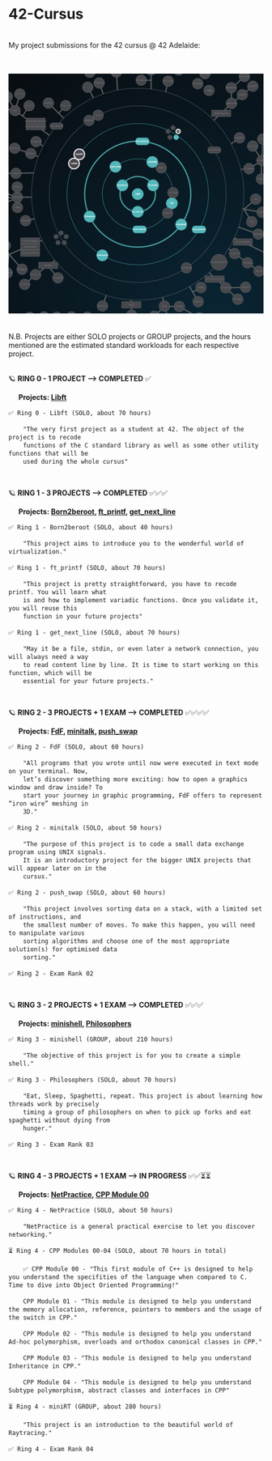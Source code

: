 # 42-Cursus  
<br>
My project submissions for the 42 cursus @ 42 Adelaide:  
<br>
<br>
<br>

![Alt text](Progress-04.08.2024.png)  
<br>
<br>
N.B. Projects are either SOLO projects or GROUP projects, and the hours mentioned are the 
estimated standard workloads for each respective project.
<br>
<br>

🪐 **RING 0 - 1 PROJECT --> COMPLETED** ✅
<br>
  
&nbsp;&nbsp;&nbsp;&nbsp;&nbsp;**Projects: [Libft](https://github.com/valedictum/42-Cursus/tree/main/Ring_0-Libft)**  


    ✅ Ring 0 - Libft (SOLO, about 70 hours)

        "The very first project as a student at 42. The object of the project is to recode 
        functions of the C standard library as well as some other utility functions that will be 
        used during the whole cursus"
<br>

🪐 **RING 1 - 3 PROJECTS --> COMPLETED** ✅✅✅
<br>
  
&nbsp;&nbsp;&nbsp;&nbsp;&nbsp;**Projects: [Born2beroot](https://github.com/valedictum/42-Cursus/tree/main/Ring_1-Born2beroot), [ft_printf](https://github.com/valedictum/42-Cursus/tree/main/Ring_1-ft_printf), [get_next_line](https://github.com/valedictum/42-Cursus/tree/main/Ring_1-get_next_line)**    


    ✅ Ring 1 - Born2beroot (SOLO, about 40 hours)

        "This project aims to introduce you to the wonderful world of virtualization." 

    ✅ Ring 1 - ft_printf (SOLO, about 70 hours)

        "This project is pretty straightforward, you have to recode printf. You will learn what 
        is and how to implement variadic functions. Once you validate it, you will reuse this 
        function in your future projects" 

    ✅ Ring 1 - get_next_line (SOLO, about 70 hours)

        "May it be a file, stdin, or even later a network connection, you will always need a way
        to read content line by line. It is time to start working on this function, which will be 
        essential for your future projects."
<br>

🪐 **RING 2 - 3 PROJECTS + 1 EXAM --> COMPLETED** ✅✅✅✅
<br>
  
&nbsp;&nbsp;&nbsp;&nbsp;&nbsp;**Projects: [FdF](https://github.com/valedictum/42-Cursus/tree/main/Ring_2-FdF), [minitalk](https://github.com/valedictum/42-Cursus/tree/main/Ring_2-minitalk), [push_swap](https://github.com/valedictum/42-Cursus/tree/main/Ring_2-push_swap)**  


    ✅ Ring 2 - FdF (SOLO, about 60 hours)

        "All programs that you wrote until now were executed in text mode on your terminal. Now, 
        let’s discover something more exciting: how to open a graphics window and draw inside? To
        start your journey in graphic programming, FdF offers to represent “iron wire” meshing in 
        3D." 

    ✅ Ring 2 - minitalk (SOLO, about 50 hours)

        "The purpose of this project is to code a small data exchange program using UNIX signals. 
        It is an introductory project for the bigger UNIX projects that will appear later on in the
        cursus." 

    ✅ Ring 2 - push_swap (SOLO, about 60 hours)

        "This project involves sorting data on a stack, with a limited set of instructions, and 
        the smallest number of moves. To make this happen, you will need to manipulate various 
        sorting algorithms and choose one of the most appropriate solution(s) for optimised data 
        sorting." 

    ✅ Ring 2 - Exam Rank 02
<br>

🪐 **RING 3 - 2 PROJECTS + 1 EXAM --> COMPLETED** ✅✅✅
<br>
  
&nbsp;&nbsp;&nbsp;&nbsp;&nbsp;**Projects: [minishell](https://github.com/valedictum/42-Cursus/tree/main/Ring_3-minishell), [Philosophers](https://github.com/valedictum/42-Cursus/tree/main/Ring_3-Philosophers)**  


    ✅ Ring 3 - minishell (GROUP, about 210 hours)

        "The objective of this project is for you to create a simple shell." 

    ✅ Ring 3 - Philosophers (SOLO, about 70 hours)

        "Eat, Sleep, Spaghetti, repeat. This project is about learning how threads work by precisely 
        timing a group of philosophers on when to pick up forks and eat spaghetti without dying from 
        hunger." 

    ✅ Ring 3 - Exam Rank 03
<br>

🪐 **RING 4 - 3 PROJECTS + 1 EXAM --> IN PROGRESS** ✅✅⏳⏳
<br>
  
&nbsp;&nbsp;&nbsp;&nbsp;&nbsp;**Projects: [NetPractice](https://github.com/valedictum/42-Cursus/tree/main/Ring_4-NetPractice), [CPP Module 00](https://github.com/valedictum/42-Cursus/tree/main/Ring_4-CPPModule00)**  

    ✅ Ring 4 - NetPractice (SOLO, about 50 hours)

        "NetPractice is a general practical exercise to let you discover networking."

	⏳ Ring 4 - CPP Modules 00-04 (SOLO, about 70 hours in total)

		✅ CPP Module 00 - "This first module of C++ is designed to help you understand the specifities of the language when compared to C. Time to dive into Object Oriented Programming!"

		CPP Module 01 - "This module is designed to help you understand the memory allocation, reference, pointers to members and the usage of the switch in CPP."

		CPP Module 02 - "This module is designed to help you understand Ad-hoc polymorphism, overloads and orthodox canonical classes in CPP."

		CPP Module 03 - "This module is designed to help you understand Inheritance in CPP."
		
		CPP Module 04 - "This module is designed to help you understand Subtype polymorphism, abstract classes and interfaces in CPP"

  	⏳ Ring 4 - miniRT (GROUP, about 280 hours)

        "This project is an introduction to the beautiful world of Raytracing."

    ✅ Ring 4 - Exam Rank 04